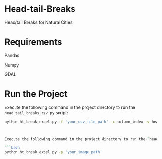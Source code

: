 # Head-tail-Breaks
Head/tail Breaks for Natural Cities

# Requirements

Pandas

Numpy

GDAL

# Run the Project

Execute the following command in the project directory to run the `head_tail_breaks_csv.py` script:

```bash
python ht_break_excel.py -f 'your_csv_file_path' -c column_index -v head/tail_break_vesion(1 or 2)



Execute the following command in the project directory to run the `head_tail_breaks_image.py` script:

```bash
python ht_break_excel.py -p 'your_image_path'
